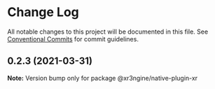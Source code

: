 # Change Log

All notable changes to this project will be documented in this file.
See [Conventional Commits](https://conventionalcommits.org) for commit guidelines.

## 0.2.3 (2021-03-31)

**Note:** Version bump only for package @xr3ngine/native-plugin-xr
